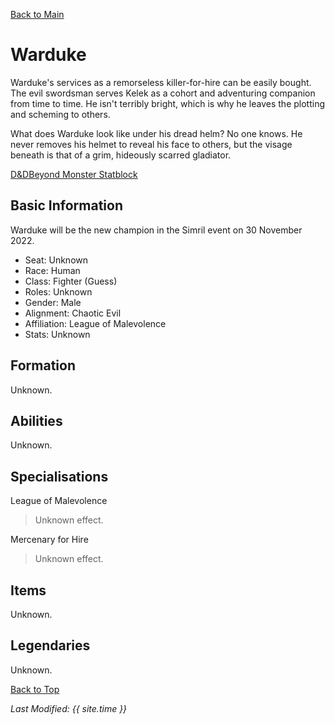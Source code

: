 [Back to Main](index.md)

<!-- Uncomment once profile picture is available. -->
<!-- ![Profile Picture](images/profile_warduke.png) -->
# Warduke
Warduke's services as a remorseless killer-for-hire can be easily bought. The evil swordsman serves Kelek as a cohort and adventuring companion from time to time. He isn't terribly bright, which is why he leaves the plotting and scheming to others.

What does Warduke look like under his dread helm? No one knows. He never removes his helmet to reveal his face to others, but the visage beneath is that of a grim, hideously scarred gladiator.

[D&DBeyond Monster Statblock](https://www.dndbeyond.com/monsters/1979813-warduke)

## Basic Information
Warduke will be the new champion in the Simril event on 30 November 2022.

* Seat: Unknown
* Race: Human
* Class: Fighter (Guess)
* Roles: Unknown
* Gender: Male
* Alignment: Chaotic Evil
* Affiliation: League of Malevolence
* Stats: Unknown

## Formation
Unknown.
<!-- Uncomment once formation is available. -->
<!-- ![Formation Layout](images/formation_warduke.png) -->

## Abilities
Unknown.

## Specialisations

League of Malevolence
> Unknown effect.

Mercenary for Hire
> Unknown effect.

## Items
Unknown.

## Legendaries
Unknown.

[Back to Top](#top)

*Last Modified: {{ site.time }}*